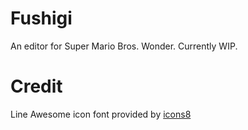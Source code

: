 # Fushigi
An editor for Super Mario Bros. Wonder. Currently WIP.

# Credit
Line Awesome icon font provided by [icons8](https://icons8.com/line-awesome)